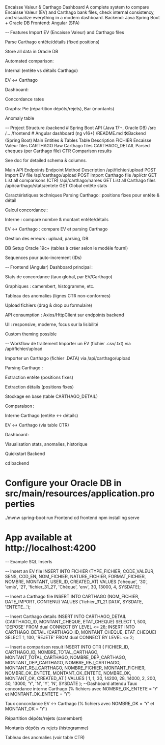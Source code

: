 Encaisse Valeur & Carthago Dashboard
A complete system to compare Encaisse Valeur (EV) and Carthago bank files, check internal consistency, and visualize everything in a modern dashboard.
Backend: Java Spring Boot + Oracle DB
Frontend: Angular (SPA)

-- Features
Import EV (Encaisse Valeur) and Carthago files

Parse Carthago entête/détails (fixed positions)

Store all data in Oracle DB

Automated comparison:

Internal (entête vs détails Carthago)

EV ↔ Carthago

Dashboard:

Concordance rates

Graphs: Pie (répartition dépôts/rejets), Bar (montants)

Anomaly table

-- Project Structure
/backend         # Spring Boot API (Java 17+, Oracle DB)
  /src
  /...
/frontend        # Angular dashboard (ng v16+)
/README.md
🛠Backend (Spring Boot)
Main Entities & Tables
Table	Description
FICHIER	Encaisse Valeur files
CARTHAGO	Raw Carthago files
CARTHAGO_DETAIL	Parsed cheques (per Carthago file)
CTR	Comparison results

See doc for detailed schema & columns.

Main API Endpoints
Endpoint	Method	Description
/api/fichier/upload	POST	Import EV file
/api/carthago/upload	POST	Import Carthago file
/api/ctr	GET	List all comparisons (CTR)
/api/carthago/names	GET	List all Carthago files
/api/carthago/stats/entete	GET	Global entête stats

Caractéristiques techniques
Parsing Carthago : positions fixes pour entête & détail

Calcul concordance :

Interne : compare nombre & montant entête/détails

EV ↔ Carthago : compare EV et parsing Carthago

Gestion des erreurs : upload, parsing, DB

DB Setup
Oracle 19c+ (tables à créer selon le modèle fourni)

Sequences pour auto-increment (IDs)

-- Frontend (Angular)
Dashboard principal :

Stats de concordance (taux global, par EV/Carthago)

Graphiques : camembert, histogramme, etc.

Tableau des anomalies (lignes CTR non-conformes)

Upload fichiers (drag & drop ou formulaire)

API consumption : Axios/HttpClient sur endpoints backend

UI : responsive, moderne, focus sur la lisibilité

Custom theming possible

-- Workflow de traitement
Importer un EV (fichier .csv/.txt) via /api/fichier/upload

Importer un Carthago (fichier .DATA) via /api/carthago/upload

Parsing Carthago :

Extraction entête (positions fixes)

Extraction détails (positions fixes)

Stockage en base (table CARTHAGO_DETAIL)

Comparaison :

Interne Carthago (entête ↔ détails)

EV ↔ Carthago (via table CTR)

Dashboard :

Visualisation stats, anomalies, historique

 Quickstart
Backend

cd backend
# Configure your Oracle DB in src/main/resources/application.properties
./mvnw spring-boot:run
Frontend
cd frontend
npm install
ng serve
# App available at http://localhost:4200
-- Example SQL Inserts

-- Insert an EV file
INSERT INTO FICHIER (TYPE_FICHIER, CODE_VALEUR, SENS, COD_EN, NOM_FICHIER, NATURE_FICHIER, FORMAT_FICHIER, NOMBRE, MONTANT, USER_ID, CREATED_AT)
VALUES ('cheque', '30', 'emis', '21', 'fichier_31_21', 'Chèque', 'env', 30, 13000, 4, SYSDATE);

-- Insert a Carthago file
INSERT INTO CARTHAGO (NOM_FICHIER, DATE_IMPORT, CONTENU)
VALUES ('fichier_31_21.DATA', SYSDATE, 'ENTETE...');

-- Insert Carthago details
INSERT INTO CARTHAGO_DETAIL (CARTHAGO_ID, MONTANT_CHEQUE, ETAT_CHEQUE)
SELECT 1, 500, 'DEPOSE' FROM dual CONNECT BY LEVEL <= 28;
INSERT INTO CARTHAGO_DETAIL (CARTHAGO_ID, MONTANT_CHEQUE, ETAT_CHEQUE)
SELECT 1, 100, 'REJETE' FROM dual CONNECT BY LEVEL <= 2;

-- Insert a comparison result
INSERT INTO CTR (
  FICHIER_ID, CARTHAGO_ID, NOMBRE_TOTAL_CARTHAGO, MONTANT_TOTAL_CARTHAGO, NOMBRE_DEP_CARTHAGO, MONTANT_DEP_CARTHAGO,
  NOMBRE_REJ_CARTHAGO, MONTANT_REJ_CARTHAGO, NOMBRE_FICHIER, MONTANT_FICHIER,
  NOMBRE_OK_ENTETE, MONTANT_OK_ENTETE, NOMBRE_OK, MONTANT_OK, CREATED_AT
) VALUES (
  1, 1, 30, 14200, 28, 14000, 2, 200, 30, 13000, 'Y', 'N', 'Y', 'N', SYSDATE
);
--Dashboard attendu
Taux concordance interne Carthago (% fichiers avec NOMBRE_OK_ENTETE = 'Y' et MONTANT_OK_ENTETE = 'Y')

Taux concordance EV ↔ Carthago (% fichiers avec NOMBRE_OK = 'Y' et MONTANT_OK = 'Y')

Répartition dépôts/rejets (camembert)

Montants dépôts vs rejets (histogramme)

Tableau des anomalies (voir table CTR)

